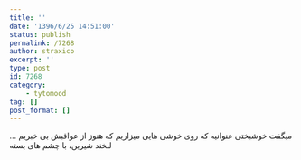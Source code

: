 ```yaml
---
title: ''
date: '1396/6/25 14:51:00'
status: publish
permalink: /7268
author: straxico
excerpt: ''
type: post
id: 7268
category:
    - tytomood
tag: []
post_format: []
---
```

میگفت خوشبختی عنوانیه که روی خوشی هایی میزاریم که هنوز از عواقبش بی خبریم …لبخند شیرین، با چشم های بسته